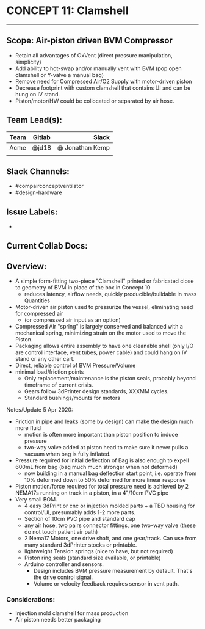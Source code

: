 # CONCEPT 11: Clamshell
---
## Scope: Air-piston driven BVM Compressor
 - Retain all advantages of OxVent (direct pressure manipulation, simplicity)
 - Add ability to hot-swap and/or manually vent with BVM (pop open clamshell or Y-valve a manual bag)
 - Remove need for Compressed Air/O2 Supply with motor-driven piston
 - Decrease footprint with custom clamshell that contains UI and can be hung on IV stand. 
 - Piston/motor/HW could be collocated or separated by air hose.
 
## Team Lead(s):

| Team     | Gitlab   | Slack            |
| ---      |  ------  |-----------------:|
|  Acme    |    @jd18 | @ Jonathan Kemp   |
|         |           |               |


## Slack Channels: 
- #compairconceptventilator
- #design-hardware

## Issue Labels:
-

## Current Collab Docs:

## Overview:
* A simple form-fitting two-piece "Clamshell" printed or fabricated close to geometry of BVM in place of the box in Concept 10 
    * reduces latency, airflow needs, quickly producible/buildable in mass Quantities
* Motor-driven air piston used to pressurize the vessel, eliminating need for compressed air 
    * (or compressed air input as an option)
* Compressed Air "spring" is largely conserved and balanced with a mechanical spring, minimizing strain on the motor used to move the Piston.
* Packaging allows entire assembly to have one cleanable shell (only I/O are control interface, vent tubes, power cable) and could hang on IV stand or any other cart. 
* Direct, reliable control of BVM Pressure/Volume
* minimal load/friction points 
    * Only replacement/maintenance is the piston seals, probably beyond timeframe of current crisis. 
    * Gears follow 3dPrinter design standards, XXXMM cycles.
    * Standard bushings/mounts for motors

Notes/Update 5 Apr 2020: 
* Friction in pipe and leaks (some by design) can make the design much more fluid 
    * motion is often more important than piston position to induce pressure
    * two-way valve added at piston head to make sure it never pulls a vacuum when bag is fully inflated.
* Pressure required for initial deflection of Bag is also enough to expell 600mL from bag (bag much much stronger when not deformed)
    * now building in a manual bag deflection start point, i.e. operate from 10% deformed down to 50% deformed for more linear response
* Piston motion/force required for total pressure need is achieved by 2 NEMA17s running on track in a piston, in a 4"/10cm PVC pipe
* Very small BOM.
    * 4 easy 3dPrint or cnc or injection molded parts + a TBD housing for control/UI, presumably adds 1-2 more parts.
    * Section of 10cm PVC pipe and standard cap
    * any air hose, two pairs connector fittings, one two-way valve (these do not touch patient air path)
    * 2 Nema17 Motors, one drive shaft, and one gear/track. Can use from many standard 3dPrinter stocks or printable.
    * lightweight Tension springs (nice to have, but not required)
    * Piston ring seals (standard size available, or printable)
    * Arduino controller and sensors. 
        * Design includes BVM pressure measurement by default. That's the drive control signal.
        * Volume or velocity feedback requires sensor in vent path.
 

### Considerations:
* Injection mold clamshell for mass production
* Air piston needs better packaging
